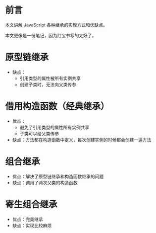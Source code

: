 # 前言

本文讲解 JavaScript 各种继承的实现方式和优缺点。

本文更像是一份笔记，因为红宝书写的太好了。



# 原型链继承

*   缺点：
    *   引用类型的属性被所有实例共享
    *   创建子类时，无法向父类传参



# 借用构造函数（经典继承）

*   优点：
    *   避免了引用类型的属性所有实例共享
    *   子类可以给父类传参
*   缺点：方法都在构造函数中定义，每次创建实例的时候都会创建一遍方法



# 组合继承

*   优点：解决了原型链继承和构造函数继承的问题
*   缺点：调用了两次父类的构造函数



# 寄生组合继承

*   优点：完美继承
*   缺点：实现比较麻烦